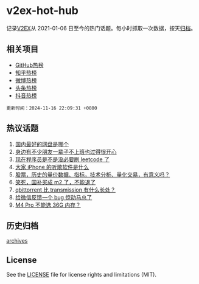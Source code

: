 # v2ex-hot-hub

 记录[V2EX](https://www.v2ex.com/)从 2021-01-06 日至今的热门话题。每小时抓取一次数据，按天[归档](archives)。
 
 ## 相关项目

- [GitHub热榜](https://github.com/lonnyzhang423/github-hot-hub)
- [知乎热榜](https://github.com/lonnyzhang423/zhihu-hot-hub)
- [微博热榜](https://github.com/lonnyzhang423/weibo-hot-hub)
- [头条热榜](https://github.com/lonnyzhang423/toutiao-hot-hub)
- [抖音热榜](https://github.com/lonnyzhang423/douyin-hot-hub)


 `更新时间：2024-11-16 22:09:31 +0800`

## 热议话题

1. [国内最好的网盘是哪个](https://www.v2ex.com/t/1090030)
1. [身边有不少朋友一辈子不上班也过得很开心](https://www.v2ex.com/t/1090009)
1. [现在程序员是不是没必要刷 leetcode 了](https://www.v2ex.com/t/1090040)
1. [大家 iPhone 的听歌软件是什么](https://www.v2ex.com/t/1090112)
1. [股票，历史的量价数据、指标，技术分析、量化交易，有意义吗？](https://www.v2ex.com/t/1090018)
1. [笑死，国补买成 m2 了，不能退了](https://www.v2ex.com/t/1089987)
1. [qbittorrent 比 transmission 有什么长处？](https://www.v2ex.com/t/1090062)
1. [给微信反馈一个 bug 惊动马总了](https://www.v2ex.com/t/1090053)
1. [M4 Pro 不能选 36G 内存？](https://www.v2ex.com/t/1090038)

## 历史归档

[archives](archives)

## License

See the [LICENSE](LICENSE) file for license rights and limitations (MIT).
